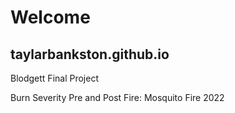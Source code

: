 # Welcome
## taylarbankston.github.io
Blodgett Final Project

Burn Severity Pre and Post Fire: Mosquito Fire 2022



